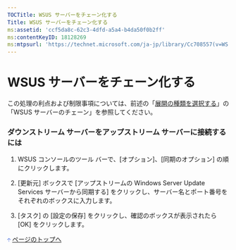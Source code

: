 ```yaml
---
TOCTitle: WSUS サーバーをチェーン化する
Title: WSUS サーバーをチェーン化する
ms:assetid: 'ccf5da8c-62c3-4dfd-a5a4-b4da50f0b2ff'
ms:contentKeyID: 18128269
ms:mtpsurl: 'https://technet.microsoft.com/ja-jp/library/Cc708557(v=WS.10)'
---
```


WSUS サーバーをチェーン化する
=============================

この処理の利点および制限事項については、前述の「[展開の種類を選択する](http://www.microsoft.com/japan/technet/prodtechnol/windowsserver2003/library/wsus/wsusdeploymentguidetc/bc61fb16-13d4-4b3e-b547-fae6a0d5b7bc.mspx)」の「WSUS サーバーのチェーン」を参照してください。

### ダウンストリーム サーバーをアップストリーム サーバーに接続するには

1.  WSUS コンソールのツール バーで、\[オプション\]、\[同期のオプション\] の順にクリックします。

2.  \[更新元\] ボックスで \[アップストリームの Windows Server Update Services サーバーから同期する\] をクリックし、サーバー名とポート番号をそれぞれのボックスに入力します。

3.  \[タスク\] の \[設定の保存\] をクリックし、確認のボックスが表示されたら \[OK\] をクリックします。

![](images/Cc708557.arrow_px_up(ja-jp,WS.10).gif) [ページのトップへ](#ctl00_rs1_eb1_panel1)
